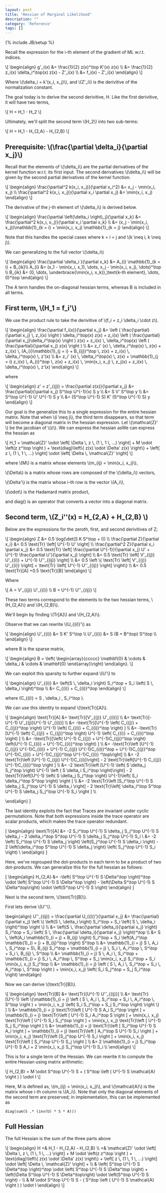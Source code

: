 ```yaml
---
layout: post
title: "Hessian of Marginal Likelihood"
description: ""
category: 'Reference'
tags: []
---
```

{% include JB/setup %}

Recall  the expression for the i-th element of the gradient of ML w.r.t. indices.

<div>
\[
\begin{align}
g'_i(x) &= \frac{1}{2} z(x)^\top K'(x) z(x) \\
        &= \frac{1}{2} z_i(x) \delta_i^\top(x) z(x) - Z'_i(x) \\
        &= f_i(x) - Z'_i(x)
\end{align}
\]
</div>

Where \\(\delta_i = k'(x_i, x_j)\\), and \\(Z'_i\\) is the derivitive of the normalization constant.

    


The goal today is to derive the second derivitive, H.  Like the first derivitive, it will have two terms,
    
    
<div>
    \[
    H = H_1 - H_2
    \]
</div>

Ultimately, we'll split the second term \\(H_2\\) into two sub-terms:

<div>
    \[
    H = H_1 - H_{2,A} - H_{2,B}
    \]
</div>

Prerequisite: \\(\frac{\partial \delta_i}{\partial x_j}\\)
-------------------------------------------------------

Recall that the elements of \\(\delta_i\\) are the partial derivatives of the kernel function w.r.t. its first input.  The second derivatives \\(\delta_i\\) will be given by the second partial derivatives of the kernel function.

<div>
\[
\begin{align}
\frac{\partial^2 k(x_i, x_j)}{\partial x_i^2} &= 
        x_j - \min(x_i, x_j)  \\
\frac{\partial^2 k(x_i, x_j)}{\partial x_i \partial x_j} &= 
        \min(x_i, x_j) 
\end{align}
\]
</div>

The derivative of the j-th element of \\(\delta_i\\) is derived below.  

<div>
\[
\begin{align}
\frac{\partial \left(\delta_i \right)_j}{\partial x_k} 
    &= \frac{\partial^2 k(x_i, x_j)}{\partial x_i \partial x_k} \\
    &= (x_j - \min(x_i, x_j))\mathbb{1}_{k = i} + \min(x_i, x_j) \mathbb{1}_{k = j} 
\end{align}
\]
</div>

Note that this handles the special cases where k = i = j and \\(k \neq i, k \neq j\\).  

We can generalizing to the full vector \\(\delta_i\\) 

<div>
\[
\begin{align}
\frac{\partial \delta_i }{\partial x_k}  &= A_{i} \mathbb{1}_{k = i}  + B_{ik}\\
A_{i} &= (x_1 - \min(x_i, x_1), \dots, x_j - \min(x_i, x_j), \dots)^\top  \\
B_{ik} &= (0, \dots, \underbrace{\min(x_i, x_k)}_\text{k-th element}, \dots, 0)^\top
\end{align}
\]
</div>

The A term handles the on-diagonal hessian terms, whereas B is included in all terms.   

First term, \\(H_1 = f_i'\\)
------------------

We use the product rule to take the derivitive of \\(f_i = z_i \delta_i \cdot  z\\).

<div>
\[
\begin{align}
\frac{\partial f_i(x)}{\partial x_j} &=
            \left ( \frac{\partial}{\partial x_j} \, z_i(x) \right ) \delta_i^\top(x) z(x)  +
            z_i(x) \left ( \frac{\partial}{\partial x_j}\delta_i^\top(x) \right ) z(x) +
            z_i(x) \, \delta_i^\top(x) \left ( \frac{\partial}{\partial x_j} z(x) \right ) \\
&=
            z_i' (x) \, \delta_i^\top(x) \, z(x)  +
            z_i(x) \, (A_{i}\mathbb{1}_{j = i} + B_{ij})^\top \, z(x) + 
            z_i(x) \, \delta_i^\top(x) \, z'(x) \\
&=
            z_i' (x) \, \delta_i^\top(x) \, z(x)  +
            \mathbb{1}_{j = i} z_i(x) \, A_{i}^\top \, z(x) + z_i(x) \, \min(x_i, x_j) \, z_j(x)  +
            z_i(x) \, \delta_i^\top(x) \, z'(x)
\end{align}
\]
</div>

where 

<div>
\[
\begin{align}
z' = z'_{(j)} = \frac{\partial z(x)}{\partial x_j} &= \frac{\partial}{\partial x_j} S^\top U^{-1}(x) S y \\
        &= S V' S^\top y \\
        &= S^\top U^{-1} U' U^{-1} S y \\
        &= (S^\top U^{-1} S) K' (S^\top U^{-1} S) y
\end{align}
\]
</div>


Our goal is the generalize this to a single expression for the entire hessian matrix.
Note that when \\(i \neq j\\), the third term disappears, so that term will become a diagonal matrix in the hessian expression.
Let \\(\mathcal{Z}' \\) be the jacobian of \\(z\\).  We can express the hessian asWe can express the hessian as

<div>
\[
H_1 = \mathcal{Z}' \odot \left[ \Delta \, z \, (1 \, 1 \, ...) \right] + M \odot \left(z z^\top \right ) + \text{diag}\left\{ z(x) \odot \Delta' z(x) \right\} +  \left[ z \, (1 \, 1 \, ...) \right] \odot \left[ \Delta \, \mathcal{Z}' \right]
\]
</div>

where \\(M\\) is a matrix whose elements \\(m_{ij} = \min(x_i, x_j)\\), 
      
\\(\Delta\\) is a matrix whose rows are composed of the \\(\delta_i\\) vectors,

\\(\Delta'\\) is the matrix whose i-th row is the vector \\(A_i\\),

\\(\odot\\) is the Hadamard matrix product,

and diag() is an operator that converts a vector into a diagonal matrix.
      

Second term, \\(Z_i''(x) = H\_{2,A} + H\_{2,B} \\)
------------------------

Below are the expressions for the zeroth, first, and second derivitives of Z;

<div>
\[
\begin{align}
Z &= 0.5 \log(\det(S K S^\top + I)) \\
\frac{\partial Z}{\partial x_i} &= 0.5 \text{Tr} \left[ U^{-1} U' \right] \\
\frac{\partial^2 Z}{\partial x_i \partial x_j} &= 0.5 \text{Tr} \left[ \frac{\partial U^{-1}}{\partial x_j} U' + U^{-1} \frac{\partial U'}{\partial x_j} \right] \\
        &= 0.5 \text{Tr} \left[ V'_{(j)} U'_{(i)} + U^{-1} U''_{(ij)} \right] \\
        &= 0.5 \left \{ \text{Tr} \left[ V'_{(j)} U'_{(i)} \right] + \text{Tr} \left[ U^{-1} U''_{(ij)} \right] \right\} \\
        &= 0.5 \text{Tr}[A] +0.5 \text{Tr}[B]
\end{align}
\]
</div>

Where

<div>
\[
        A =  V'_{(j)} U'_{(i)} \\  
        B = U^{-1} U''_{(ij)} 
\]
</div>

These two terms correspond to the elements to the two hessian terms, \\(H\_{2,A}\\) and \\(H\_{2,B}\\).

We'll begin by finding \\(Tr[A]\\) and \\(H_{2,A}\\).


Observe that we can rewrite \\(U_{(i)}'\\) as 

<div>
\[
\begin{align}
U'_{(i)} &= S  K'  S^\top \\
U'_{(i)} &= S  (B + B^\top)  S^\top \\
\end{align}
\]
</div>

where B is the sparse matrix,

<div>
\[
\begin{align}
B = \left( \begin{array}{ccccc}
        \mathbf{0} & \cdots & \delta_i & \cdots & \mathbf{0}
    \end{array}\right)
\end{align}.
\]
</div>

We can exploit this sparsity to further expand \\(U'\\) to

<div>
\[
\begin{align}
U'_{(i)} &= \left(S \, \delta_i \right) S_i^\top  + S_i \left( S \, \delta_i \right)^\top \\
         &= C_{(i)} + C_{(i)}^\top
\end{align}
\]

where \(C_{(i)} = S \, \delta_i \, S_i^\top \).
</div>

We can use this identity to expand \\(\text{Tr}[A]\\).

<div>
\[
\begin{align}
    \text{Tr}[A] &= \text{Tr}[V'_{(j)} U'_{(i)}] \\
          &= \text{Tr}[-U^{-1} U'_{(j)}U^{-1} U'_{(i)}] \\
          &= -\text{Tr}[U^{-1} \left( C_{(j)} + C_{(j)}^\top \right) U^{-1} \left( C_{(i)} + C_{(i)}^\top \right) ] \\
          &= -\text{Tr}[U^{-1} \left( C_{(j)} + C_{(j)}^\top \right) U^{-1} \left( C_{(i)} + C_{(i)}^\top \right) ] \\
          &= -\text{Tr}[\left( U^{-1}  C_{(j)} + U^{-1}C_{(j)}^\top \right) \left(U^{-1}  C_{(i)} + U^{-1}C_{(i)}^\top \right) ] \\
          &= -\text{Tr}\left [U^{-1}  C_{(j)} U^{-1}C_{(i)} + U^{-1}  C_{(j)} U^{-1}C_{(i)}^\top + U^{-1}C_{(j)}^\top U^{-1}C_{(i)} + U^{-1}C_{(j)}^\top U^{-1}C_{(i)} ^\top\right] \\
          &= -2 \text{Tr}\left [U^{-1}  C_{(j)} U^{-1}C_{(i)}\right]  - 2 \text{Tr}\left[U^{-1} C_{(j)} U^{-1}C_{(i)}^\top \right ] \\
          &= -2 \text{Tr}\left [U^{-1} \left( S \delta_j S_j^\top \right) U^{-1} \left ( S \delta_i S_i^\top \right)\right]  - 2 \text{Tr}\left[U^{-1} \left( S \delta_j S_j^\top \right) U^{-1}\left( S_i \delta_i^\top S^\top \right) \right ] \\
          &= -2 \text{Tr}\left [S_i^\top U^{-1} S \delta_j S_j^\top U^{-1} S \delta_i \right]  - 2 \text{Tr}\left[ \delta_i^\top S^\top U^{-1} S \delta_j S_j^\top U^{-1} S_i \right ] \\

\end{align}
\]

The last identity exploits the fact that Traces are invariant under cyclic permutations.  Note that both expressions inside the trace operator are scalar products, which makes the trace operator redundant.  

\[
\begin{align}
    \text{Tr}[A]
          &= -2 S_i^\top U^{-1} S \delta_j S_j^\top U^{-1} S \delta_i  - 2  \delta_i^\top S^\top U^{-1} S \delta_j S_j^\top U^{-1} S_i \\
          &= -2 \left( S_i^\top U^{-1} S \delta_j \right) \left(S_j^\top U^{-1} S \delta_i \right)  - 2  \left(\delta_i^\top S^\top U^{-1} S \delta_j \right) \left( S_j^\top U^{-1} S_i \right) \\
\end{align}
\]

Here, we've regrouped the dot-products in each term to be a product of two dot-products.  We can generalize this for the full hessian as follows:

\[
\begin{align}
    H_{2,A} &= -\left( S^\top U^{-1} S \Delta^\top \right)^\top \odot \left( S^\top U^{-1} S \Delta^\top \right)  - \left(\Delta S^\top U^{-1} S \Delta^\top\right) \odot \left(S^\top U^{-1} S \right) 
\end{align}
\]

</div>

Next is the second term, \\(\text{Tr}[B]\\).  

First lets derive \\(U''\\).

<div>
\begin{align}
U''_{(ij)} = \frac{\partial U_{(i)}'}{\partial x_j} &= 
            \frac{\partial}{\partial x_j} \left \{ 
            \left(S \, \delta_i \right) S_i^\top  +
            S_i \left( S \, \delta_i \right)^\top 
            \right \} \\
            &= \left(S \, \frac{\partial \delta_i}{\partial x_j} \right) S_i^\top  +
            S_i \left( S \, \frac{\partial \delta_i}{\partial x_j} \right)^\top  \\
            &= S \, \left(A_i \mathbb{1}_{i = j} + B_{ij} \right) S_i^\top  +
            S_i \left(A_i^\top \mathbb{1}_{i = j} + B_{ij}^\top \right) S^\top   \\
            &= \mathbb{1}_{i = j} S \, A_i \, S_i^\top + S\, B_{ij} S_i^\top +
             \mathbb{1}_{i = j} \, S_i \, A_i^\top \, S^\top + S_i \, B_{ij} \, S^\top \\
            &= \mathbb{1}_{i = j} S \, A_i \, S_i^\top + \mathbb{1}_{i = j} S_i \, A_i^\top \, S^\top + S_j \min(x_i, x_j) S_i^\top + S_i \min(x_i, x_j) S_j^\top \\
            &= \mathbb{1}_{i = j} \left ( S \, A_i \, S_i^\top + S_i \, A_i^\top \, S^\top \right ) + \min(x_i, x_j) \left( S_i S_j^\top + S_j  S_i^\top \right)
\end{align}
</div>

Now we can derive \\(\text{Tr}[B]\\).
<div>
\[
\begin{align}
    \text{Tr}[B] &= \text{Tr}[U^{-1} U''_{(ij)}] \\
            &= \text{Tr}[U^{-1} \left \{\mathbb{1}_{i = j} \left ( S \, A_i \, S_i^\top + S_i \, A_i^\top \, S^\top \right ) +  \min(x_i, x_j) \left( S_i S_j^\top + S_j S_i^\top \right) \right \} ] \\
            &= 
            \mathbb{1}_{i = j} \text{Tr}\left [ U^{-1} S A_i S_i^\top \right ] +
            \mathbb{1}_{i = j} \text{Tr}\left [ U^{-1} S_i A_i^\top S \right ] +
            \min(x_i, x_j) \text{Tr}\left [ U^{-1} S_i  S_j^\top \right ] + \min(x_i, x_j) \text{Tr}\left [ U^{-1} S_j  S_i^\top \right ] \\
            &= 
            \mathbb{1}_{i = j} \text{Tr}\left [ S_i^\top U^{-1} S A_i \right ] +
            \mathbb{1}_{i = j} \text{Tr}\left [ A_i^\top S U^{-1} S_i \right ] +
            \min(x_i, x_j) \text{Tr}\left [S_j^\top  U^{-1} S_i \right ] + \min(x_i, x_j) \text{Tr}\left [ S_i^\top U^{-1} S_j \right ] \\
            &= 
            2 \mathbb{1}_{i = j}  S_i^\top U^{-1} S A_i +
            2 \min(x_i, x_j) S_j^\top  U^{-1} S_i  \\
\end{align}
\]

</div>

This is for a single term of the Hessian.  We can rewrite it to compute the entire Hessian using matrix arithmetic:


<div>
\[
    H_{2,B} = M \odot S^\top U^{-1} S + ( S^\top \left ( U^{-1} S \mathcal{A} \right ) ) \odot I
\]
</div>

Here, M is defined as, \\(m_{ij} = \min(x_i, x_j)\\), and  \\(\mathcal{A}\\) is the matrix whose i-th column is \\(A_i\\).  Note that only the diagonal elements of the second term are preserved; in implementation, this can be implemented as

    diag(sum(S .* (inv(U) * S * A)))

Full Hessian
-----------------

The full Hessian is the sum of the three parts above

<div>
\[
\begin{align}
    H =& H_1 - H_{2,A} - H_{2,B} \\
      =& \mathcal{Z}' \odot \left[ \Delta \, z \, (1 \, 1 \, ...) \right] + M \odot \left(z z^\top \right ) + \text{diag}\left\{ z(x) \odot \Delta' z(x) \right\} +  \left[ z \, (1 \, 1 \, ...) \right] \odot \left[ \Delta \, \mathcal{Z}' \right] +  \\
      & \left( S^\top U^{-1} S \Delta^\top \right)^\top \odot \left( S^\top U^{-1} S \Delta^\top \right)  + \left(\Delta S^\top U^{-1} S \Delta^\top\right) \odot \left(S^\top U^{-1} S \right)  - \\
      & M \odot S^\top U^{-1} S - ( S^\top \left ( U^{-1} S \mathcal{A} \right ) ) \odot I
\end{align}
\]
</div>
